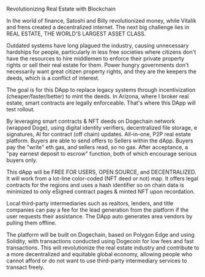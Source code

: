 
Revolutionizing Real Estate with Blockchain

In the world of finance, Satoshi and Billy revolutionized money, while Vitalik and frens created a decentralized internet. The next big challenge lies in REAL ESTATE, THE WORLD'S LARGEST ASSET CLASS. 

Outdated systems have long plagued the industry, causing unnecessary hardships for people, particularly in less free societies where citizens don't have the resources to hire middlemen to enforce their private property rights or sell their real estate for them. Power hungry governments don't necessarily want great citizen property rights, and they are the keepers the deeds, which is a conflict of interest.  

The goal is for this DApp to replace legacy systems through incentivization (cheaper/faster/better) to mint the deeds. In Arizona, where I broker real estate, smart contracts are legally enforceable. That's where this DApp will test rollout. 

By leveraging smart contracts & NFT deeds on Dogechain network (wrapped Doge), using digital identity verifiers, decentralized file storage, e signatures, AI for contract (off chain) updates. All-in-one, P2P real estate platform. Buyers are able to send offers to Sellers within the dApp. Buyers pay the "write" eth gas, and sellers read, so no gas. After acceptance, a "pay earnest deposit to escrow" function, both of which encourage serious buyers only.

This dApp will be FREE FOR USERS, OPEN SOURCE, and DECENTRALIZED. It will work from a lot-line color-coded (NFT deed or not) map. It offers legal contracts for the regions and uses a hash identifier so on chain data is minimized to only eSigned contract pages & minted NFT upon recordation.

Local third-party intermediaries such as realtors, lenders, and title companies can pay a fee for the lead generation from the platform if the user requests their assistance. The DApp auto generates area vendors by pulling them offline. 

The platform will be built on Dogechain, based on Polygon Edge and using Solidity, with transactions conducted using Dogecoin for low fees and fast transactions. This will revolutionize the real estate industry and contribute to a more decentralized and equitable global economy, allowing people who cannot afford or do not want to use third-party intermediary services to transact freely.
